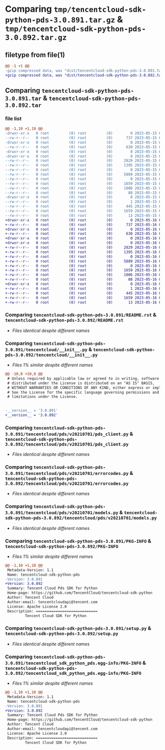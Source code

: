 # Comparing `tmp/tencentcloud-sdk-python-pds-3.0.891.tar.gz` & `tmp/tencentcloud-sdk-python-pds-3.0.892.tar.gz`

## filetype from file(1)

```diff
@@ -1 +1 @@
-gzip compressed data, was "dist/tencentcloud-sdk-python-pds-3.0.891.tar", last modified: Mon May 15 04:00:18 2023, max compression
+gzip compressed data, was "dist/tencentcloud-sdk-python-pds-3.0.892.tar", last modified: Tue May 16 00:42:43 2023, max compression
```

## Comparing `tencentcloud-sdk-python-pds-3.0.891.tar` & `tencentcloud-sdk-python-pds-3.0.892.tar`

### file list

```diff
@@ -1,19 +1,19 @@
-drwxr-xr-x   0 root         (0) root         (0)        0 2023-05-15 04:00:18.000000 tencentcloud-sdk-python-pds-3.0.891/
--rw-r--r--   0 root         (0) root         (0)      737 2023-05-15 04:00:18.000000 tencentcloud-sdk-python-pds-3.0.891/README.rst
-drwxr-xr-x   0 root         (0) root         (0)        0 2023-05-15 04:00:18.000000 tencentcloud-sdk-python-pds-3.0.891/tencentcloud/
--rw-r--r--   0 root         (0) root         (0)      630 2023-05-15 04:00:18.000000 tencentcloud-sdk-python-pds-3.0.891/tencentcloud/__init__.py
-drwxr-xr-x   0 root         (0) root         (0)        0 2023-05-15 04:00:18.000000 tencentcloud-sdk-python-pds-3.0.891/tencentcloud/pds/
-drwxr-xr-x   0 root         (0) root         (0)        0 2023-05-15 04:00:18.000000 tencentcloud-sdk-python-pds-3.0.891/tencentcloud/pds/v20210701/
--rw-r--r--   0 root         (0) root         (0)     2829 2023-05-15 04:00:18.000000 tencentcloud-sdk-python-pds-3.0.891/tencentcloud/pds/v20210701/pds_client.py
--rw-r--r--   0 root         (0) root         (0)     1395 2023-05-15 04:00:18.000000 tencentcloud-sdk-python-pds-3.0.891/tencentcloud/pds/v20210701/errorcodes.py
--rw-r--r--   0 root         (0) root         (0)        0 2023-05-15 04:00:18.000000 tencentcloud-sdk-python-pds-3.0.891/tencentcloud/pds/v20210701/__init__.py
--rw-r--r--   0 root         (0) root         (0)     5889 2023-05-15 04:00:18.000000 tencentcloud-sdk-python-pds-3.0.891/tencentcloud/pds/v20210701/models.py
--rw-r--r--   0 root         (0) root         (0)        0 2023-05-15 04:00:18.000000 tencentcloud-sdk-python-pds-3.0.891/tencentcloud/pds/__init__.py
--rw-r--r--   0 root         (0) root         (0)     1659 2023-05-15 04:00:18.000000 tencentcloud-sdk-python-pds-3.0.891/PKG-INFO
--rw-r--r--   0 root         (0) root         (0)     1006 2023-05-15 04:00:18.000000 tencentcloud-sdk-python-pds-3.0.891/setup.py
--rw-r--r--   0 root         (0) root         (0)       88 2023-05-15 04:00:18.000000 tencentcloud-sdk-python-pds-3.0.891/setup.cfg
-drwxr-xr-x   0 root         (0) root         (0)        0 2023-05-15 04:00:18.000000 tencentcloud-sdk-python-pds-3.0.891/tencentcloud_sdk_python_pds.egg-info/
--rw-r--r--   0 root         (0) root         (0)        1 2023-05-15 04:00:18.000000 tencentcloud-sdk-python-pds-3.0.891/tencentcloud_sdk_python_pds.egg-info/dependency_links.txt
--rw-r--r--   0 root         (0) root         (0)      445 2023-05-15 04:00:18.000000 tencentcloud-sdk-python-pds-3.0.891/tencentcloud_sdk_python_pds.egg-info/SOURCES.txt
--rw-r--r--   0 root         (0) root         (0)     1659 2023-05-15 04:00:18.000000 tencentcloud-sdk-python-pds-3.0.891/tencentcloud_sdk_python_pds.egg-info/PKG-INFO
--rw-r--r--   0 root         (0) root         (0)       13 2023-05-15 04:00:18.000000 tencentcloud-sdk-python-pds-3.0.891/tencentcloud_sdk_python_pds.egg-info/top_level.txt
+drwxr-xr-x   0 root         (0) root         (0)        0 2023-05-16 00:42:43.000000 tencentcloud-sdk-python-pds-3.0.892/
+-rw-r--r--   0 root         (0) root         (0)      737 2023-05-16 00:42:43.000000 tencentcloud-sdk-python-pds-3.0.892/README.rst
+drwxr-xr-x   0 root         (0) root         (0)        0 2023-05-16 00:42:43.000000 tencentcloud-sdk-python-pds-3.0.892/tencentcloud/
+-rw-r--r--   0 root         (0) root         (0)      630 2023-05-16 00:42:43.000000 tencentcloud-sdk-python-pds-3.0.892/tencentcloud/__init__.py
+drwxr-xr-x   0 root         (0) root         (0)        0 2023-05-16 00:42:43.000000 tencentcloud-sdk-python-pds-3.0.892/tencentcloud/pds/
+drwxr-xr-x   0 root         (0) root         (0)        0 2023-05-16 00:42:43.000000 tencentcloud-sdk-python-pds-3.0.892/tencentcloud/pds/v20210701/
+-rw-r--r--   0 root         (0) root         (0)     2829 2023-05-16 00:42:43.000000 tencentcloud-sdk-python-pds-3.0.892/tencentcloud/pds/v20210701/pds_client.py
+-rw-r--r--   0 root         (0) root         (0)     1395 2023-05-16 00:42:43.000000 tencentcloud-sdk-python-pds-3.0.892/tencentcloud/pds/v20210701/errorcodes.py
+-rw-r--r--   0 root         (0) root         (0)        0 2023-05-16 00:42:43.000000 tencentcloud-sdk-python-pds-3.0.892/tencentcloud/pds/v20210701/__init__.py
+-rw-r--r--   0 root         (0) root         (0)     5889 2023-05-16 00:42:43.000000 tencentcloud-sdk-python-pds-3.0.892/tencentcloud/pds/v20210701/models.py
+-rw-r--r--   0 root         (0) root         (0)        0 2023-05-16 00:42:43.000000 tencentcloud-sdk-python-pds-3.0.892/tencentcloud/pds/__init__.py
+-rw-r--r--   0 root         (0) root         (0)     1659 2023-05-16 00:42:43.000000 tencentcloud-sdk-python-pds-3.0.892/PKG-INFO
+-rw-r--r--   0 root         (0) root         (0)     1006 2023-05-16 00:42:43.000000 tencentcloud-sdk-python-pds-3.0.892/setup.py
+-rw-r--r--   0 root         (0) root         (0)       88 2023-05-16 00:42:43.000000 tencentcloud-sdk-python-pds-3.0.892/setup.cfg
+drwxr-xr-x   0 root         (0) root         (0)        0 2023-05-16 00:42:43.000000 tencentcloud-sdk-python-pds-3.0.892/tencentcloud_sdk_python_pds.egg-info/
+-rw-r--r--   0 root         (0) root         (0)        1 2023-05-16 00:42:43.000000 tencentcloud-sdk-python-pds-3.0.892/tencentcloud_sdk_python_pds.egg-info/dependency_links.txt
+-rw-r--r--   0 root         (0) root         (0)      445 2023-05-16 00:42:43.000000 tencentcloud-sdk-python-pds-3.0.892/tencentcloud_sdk_python_pds.egg-info/SOURCES.txt
+-rw-r--r--   0 root         (0) root         (0)     1659 2023-05-16 00:42:43.000000 tencentcloud-sdk-python-pds-3.0.892/tencentcloud_sdk_python_pds.egg-info/PKG-INFO
+-rw-r--r--   0 root         (0) root         (0)       13 2023-05-16 00:42:43.000000 tencentcloud-sdk-python-pds-3.0.892/tencentcloud_sdk_python_pds.egg-info/top_level.txt
```

### Comparing `tencentcloud-sdk-python-pds-3.0.891/README.rst` & `tencentcloud-sdk-python-pds-3.0.892/README.rst`

 * *Files identical despite different names*

### Comparing `tencentcloud-sdk-python-pds-3.0.891/tencentcloud/__init__.py` & `tencentcloud-sdk-python-pds-3.0.892/tencentcloud/__init__.py`

 * *Files 1% similar despite different names*

```diff
@@ -10,8 +10,8 @@
 # Unless required by applicable law or agreed to in writing, software
 # distributed under the License is distributed on an "AS IS" BASIS,
 # WITHOUT WARRANTIES OR CONDITIONS OF ANY KIND, either express or implied.
 # See the License for the specific language governing permissions and
 # limitations under the License.
 
 
-__version__ = '3.0.891'
+__version__ = '3.0.892'
```

### Comparing `tencentcloud-sdk-python-pds-3.0.891/tencentcloud/pds/v20210701/pds_client.py` & `tencentcloud-sdk-python-pds-3.0.892/tencentcloud/pds/v20210701/pds_client.py`

 * *Files identical despite different names*

### Comparing `tencentcloud-sdk-python-pds-3.0.891/tencentcloud/pds/v20210701/errorcodes.py` & `tencentcloud-sdk-python-pds-3.0.892/tencentcloud/pds/v20210701/errorcodes.py`

 * *Files identical despite different names*

### Comparing `tencentcloud-sdk-python-pds-3.0.891/tencentcloud/pds/v20210701/models.py` & `tencentcloud-sdk-python-pds-3.0.892/tencentcloud/pds/v20210701/models.py`

 * *Files identical despite different names*

### Comparing `tencentcloud-sdk-python-pds-3.0.891/PKG-INFO` & `tencentcloud-sdk-python-pds-3.0.892/PKG-INFO`

 * *Files 1% similar despite different names*

```diff
@@ -1,10 +1,10 @@
 Metadata-Version: 1.1
 Name: tencentcloud-sdk-python-pds
-Version: 3.0.891
+Version: 3.0.892
 Summary: Tencent Cloud Pds SDK for Python
 Home-page: https://github.com/TencentCloud/tencentcloud-sdk-python
 Author: Tencent Cloud
 Author-email: tencentcloudapi@tencent.com
 License: Apache License 2.0
 Description: ============================
         Tencent Cloud SDK for Python
```

### Comparing `tencentcloud-sdk-python-pds-3.0.891/setup.py` & `tencentcloud-sdk-python-pds-3.0.892/setup.py`

 * *Files identical despite different names*

### Comparing `tencentcloud-sdk-python-pds-3.0.891/tencentcloud_sdk_python_pds.egg-info/PKG-INFO` & `tencentcloud-sdk-python-pds-3.0.892/tencentcloud_sdk_python_pds.egg-info/PKG-INFO`

 * *Files 1% similar despite different names*

```diff
@@ -1,10 +1,10 @@
 Metadata-Version: 1.1
 Name: tencentcloud-sdk-python-pds
-Version: 3.0.891
+Version: 3.0.892
 Summary: Tencent Cloud Pds SDK for Python
 Home-page: https://github.com/TencentCloud/tencentcloud-sdk-python
 Author: Tencent Cloud
 Author-email: tencentcloudapi@tencent.com
 License: Apache License 2.0
 Description: ============================
         Tencent Cloud SDK for Python
```

